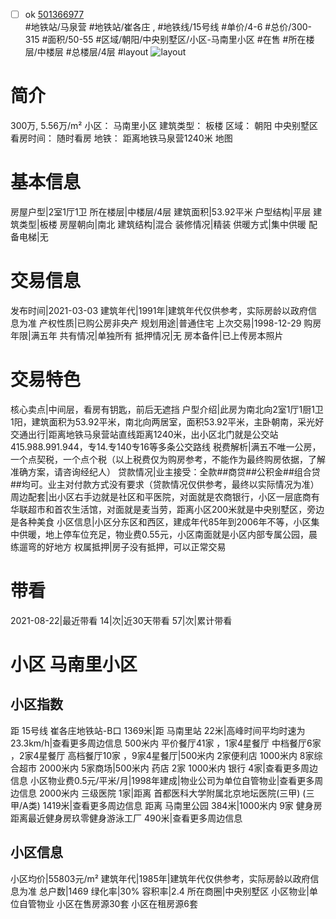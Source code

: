 - [ ] ok [501366977](https://bj.5i5j.com/ershoufang/501366977.html)  
 #地铁站/马泉营 #地铁站/崔各庄 ,  #地铁线/15号线
#单价/4-6 #总价/300-315 #面积/50-55   #区域/朝阳/中央别墅区/小区-马南里小区 #在售 #所在楼层/中楼层 #总楼层/4层 #layout 
![layout](http://image2a.5i5j.com/bdir/layout/018c8370523a4badaa8907700f072a9e.jpg_P5.jpg) 
# 简介 
 300万,  5.56万/m² 
小区： 马南里小区
建筑类型： 板楼
区域： 朝阳 中央别墅区
看房时间： 随时看房
地铁： 距离地铁马泉营1240米 地图
# 基本信息 
 房屋户型|2室1厅1卫
所在楼层|中楼层/4层
建筑面积|53.92平米
户型结构|平层
建筑类型|板楼
房屋朝向|南北
建筑结构|混合
装修情况|精装
供暖方式|集中供暖
配备电梯|无
# 交易信息 
 发布时间|2021-03-03
建筑年代|1991年|建筑年代仅供参考，实际房龄以政府信息为准
产权性质|已购公房非央产
规划用途|普通住宅
上次交易|1998-12-29
购房年限|满五年
共有情况|单独所有
抵押情况|无
房本备件|已上传房本照片
# 交易特色 
 核心卖点|中间层，看房有钥匙，前后无遮挡
户型介绍|此房为南北向2室1厅1厨1卫1阳，建筑面积为53.92平米，南北向两居室，面积53.92平米，主卧朝南，采光好
交通出行|距离地铁马泉营站直线距离1240米，出小区北门就是公交站415.988.991.944，专14.专140专16等多条公交路线
税费解析|满五不唯一公房，一个点契税，一个点个税（以上税费仅为购房参考，不能作为最终购房依据，了解准确方案，请咨询经纪人）
贷款情况|业主接受：全款##商贷##公积金##组合贷##均可。业主对付款方式没有要求（贷款情况仅供参考，最终以实际情况为准）
周边配套|出小区右手边就是社区和平医院，对面就是农商银行，小区一层底商有华联超市和首农生活馆，对面就是麦当劳，距离小区200米就是中央别墅区，旁边是各种美食
小区信息|小区分东区和西区，建成年代85年到2006年不等，小区集中供暖，地上停车位充足，物业费0.55元，小区南面就是小区内部专属公园，晨练遛弯的好地方
权属抵押|房子没有抵押，可以正常交易
# 带看 
 2021-08-22|最近带看	 14|次|近30天带看	 57|次|累计带看
# 小区 马南里小区
## 小区指数 
 距 15号线 崔各庄地铁站-B口 1369米|距 马南里站 22米|高峰时间平均时速为23.3km/h|查看更多周边信息
500米内 平价餐厅41家 ，1家4星餐厅
中档餐厅6家 ，2家4星餐厅
高档餐厅10家 ，9家4星餐厅|500米内 2家便利店
1000米内 8家综合超市
2000米内 5家商场|500米内 药店 2家
1000米内 银行 4家|查看更多周边信息
小区物业费0.5元/平米/月|1998年建成|物业公司为单位自管物业|查看更多周边信息
2000米内 三级医院 1家|距离 首都医科大学附属北京地坛医院(三甲) (三甲/A类) 1419米|查看更多周边信息
距离 马南里公园 384米|1000米内 9家 健身房
距离最近健身房玖零健身游泳工厂 490米|查看更多周边信息
## 小区信息 
 小区均价|55803元/m²
建筑年代|1985年|建筑年代仅供参考，实际房龄以政府信息为准
总户数|1469
绿化率|30%
容积率|2.4
所在商圈|中央别墅区
小区物业|单位自管物业
小区在售房源30套
小区在租房源6套
